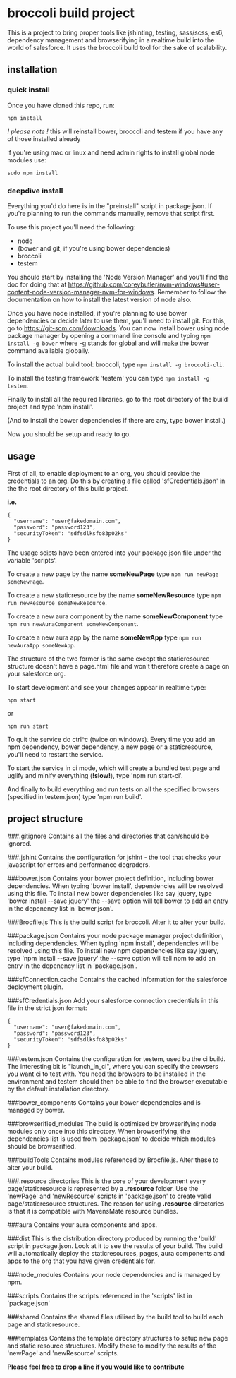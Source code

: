 # broccoli build project

This is a project to bring proper tools like jshinting, testing, sass/scss, es6, dependency management and browserifying in a realtime build into the world of salesforce. It uses the broccoli build tool for the sake of scalability.

## installation

### quick install

Once you have cloned this repo, run:

```
npm install

```
*! please note !* this will reinstall bower, broccoli and testem if you have any of those installed already

if you're using mac or linux and need admin rights to install global node modules use:

```
sudo npm install
```

### deepdive install

Everything you'd do here is in the "preinstall" script in package.json. If you're planning to run the commands manually, remove that script first.

To use this project you'll need the following:

- node
- (bower and git, if you're using bower dependencies)
- broccoli
- testem

You should start by installing the 'Node Version Manager' and you'll find the doc for doing that at https://github.com/coreybutler/nvm-windows#user-content-node-version-manager-nvm-for-windows. Remember to follow the documentation on how to install the latest version of node also.

Once you have node installed, if you're planning to use bower dependencies or decide later to use them, you'll need to install git. For this, go to https://git-scm.com/downloads. You can now install bower using node package manager by opening a command line console and typing ```npm install -g bower``` where -g stands for global and will make the bower command available globally.

To install the actual build tool: broccoli, type ```npm install -g broccoli-cli```.

To install the testing framework 'testem' you can type ```npm install -g testem```.

Finally to install all the required libraries, go to the root directory of the build project and type 'npm install'.

(And to install the bower dependencies if there are any, type bower install.)

Now you should be setup and ready to go.

## usage

First of all, to enable deployment to an org, you should provide the credentials to an org. Do this by creating a file called 'sfCredentials.json' in the the root directory of this build project.

**i.e.**
```
{
  "username": "user@fakedomain.com",
  "password": "password123",
  "securityToken": "sdfsdlksfo83p02ks"
}
```

The usage scipts have been entered into your package.json file under the variable 'scripts'.

To create a new page by the name **someNewPage** type ```npm run newPage someNewPage```.

To create a new staticresource by the name **someNewResource** type ```npm run newResource someNewResource```.

To create a new aura component by the name **someNewComponent** type ```npm run newAuraComponent someNewComponent```.

To create a new aura app by the name **someNewApp** type ```npm run newAuraApp someNewApp```.

The structure of the two former is the same except the staticresource structure doesn't have a page.html file and won't therefore create a page on your salesforce org.

To start development and see your changes appear in realtime type:
```
npm start
``` 
or

```
npm run start
```


To quit the service do ctrl^c (twice on windows). Every time you add an npm dependency, bower dependency, a new page or a staticresource, you'll need to restart the service.

To start the service in ci mode, which will create a bundled test page and uglify and minify everything (**!slow!**), type 'npm run start-ci'.

And finally to build everything and run tests on all the specified browsers (specified in testem.json) type 'npm run build'.

## project structure

###.gitignore
Contains all the files and directories that can/should be ignored.

###.jshint
Contains the configuration for jshint - the tool that checks your javascript for errors and performance degraders.

###bower.json
Contains your bower project definition, including bower dependencies. When typing 'bower install', dependencies will be resolved using this file. To install new bower dependencies like say jquery, type 'bower install --save jquery' the --save option will tell bower to add an entry in the depenency list in 'bower.json'.

###Brocfile.js
This is the build script for broccoli. Alter it to alter your build.

###package.json
Contains your node package manager project definition, including dependencies. When typing 'npm install', dependencies will be resolved using this file. To install new npm dependencies like say jquery, type 'npm install --save jquery' the --save option will tell npm to add an entry in the depenency list in 'package.json'.

###sfConnection.cache
Contains the cached information for the salesforce deployment plugin.

###sfCredentials.json
Add your salesforce connection credentials in this file in the strict json format:

```
{
  "username": "user@fakedomain.com",
  "password": "password123",
  "securityToken": "sdfsdlksfo83p02ks"
}
```

###testem.json
Contains the configuration for testem, used bu the ci build. The interesting bit is "launch_in_ci", where you can specify the browsers you want ci to test with. You need the browsers to be installed in the environment and testem should then be able to find the browser executable by the default installation directory.

###bower_components
Contains your bower dependencies and is managed by bower.

###browserified_modules
The build is optimised by browserifying node modules only once into this directory. When browserifying, the dependencies list is used from 'package.json' to decide which modules should be browserified.

###buildTools
Contains modules referenced by Brocfile.js. Alter these to alter your build.

###.resource directories
This is the core of your development every page/staticresource is represented by a **.resource** folder. Use the 'newPage' and 'newResource' scripts in 'package.json' to create valid page/staticresource structures. The reason for using **.resource** directories is that it is compatible with MavensMate resource bundles. 

###aura
Contains your aura components and apps.

###dist
This is the distribution directory produced by running the 'build' script in package.json. Look at it to see the results of your build. The build will automatically deploy the staticresources, pages, aura components and apps to the org that you have given credentials for.

###node_modules
Contains your node dependencies and is managed by npm.

###scripts
Contains the scripts referenced in the 'scripts' list in 'package.json'

###shared
Contains the shared files utilised by the build tool to build each page and staticresource.

###templates
Contains the template directory structures to setup new page and static resource structures. Modify these to modify the results of the 'newPage' and 'newResource' scripts.


**Please feel free to drop a line if you would like to contribute**
